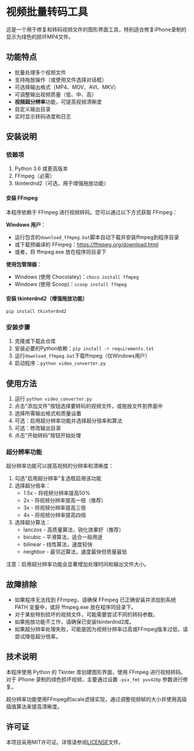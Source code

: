 # 视频批量转码工具

这是一个用于修复和转码视频文件的图形界面工具，特别适合修复iPhone录制的显示为绿色的损坏MP4文件。

## 功能特点

- 批量处理多个视频文件
- 支持拖放操作（或使用文件选择对话框）
- 可选择输出格式（MP4、MOV、AVI、MKV）
- 可调整输出视频质量（低、中、高）
- **视频超分辨率**功能，可提高视频清晰度
- 自定义输出目录
- 实时显示转码进度和日志

## 安装说明

### 依赖项

1. Python 3.6 或更高版本
2. FFmpeg（必需）
3. tkinterdnd2（可选，用于增强拖放功能）

#### 安装 FFmpeg

本程序依赖于 FFmpeg 进行视频转码。您可以通过以下方式获取 FFmpeg：

**Windows 用户**：
- 运行包含的`download_ffmpeg.bat`脚本自动下载并安装ffmpeg到程序目录
- 或下载预编译的 FFmpeg：https://ffmpeg.org/download.html
- 或者，将 ffmpeg.exe 放在程序同目录下

**使用包管理器**：
- Windows (使用 Chocolatey)：`choco install ffmpeg`
- Windows (使用 Scoop)：`scoop install ffmpeg`

#### 安装 tkinterdnd2（增强拖放功能）

```
pip install tkinterdnd2
```

### 安装步骤

1. 克隆或下载此仓库
2. 安装必要的Python依赖：`pip install -r requirements.txt`
3. 运行`download_ffmpeg.bat`下载ffmpeg（仅Windows用户）
4. 启动程序：`python video_converter.py`

## 使用方法

1. 运行 `python video_converter.py`
2. 点击"添加文件"按钮选择要转码的视频文件，或拖放文件到界面中
3. 选择所需输出格式和质量设置
4. 可选：启用超分辨率功能并选择超分倍率和算法
5. 可选：修改输出目录
6. 点击"开始转码"按钮开始处理

### 超分辨率功能

超分辨率功能可以提高视频的分辨率和清晰度：

1. 勾选"启用超分辨率"复选框启用该功能
2. 选择超分倍率：
   - 1.5x - 将视频分辨率提高50%
   - 2x - 将视频分辨率提高一倍（推荐）
   - 3x - 将视频分辨率提高三倍
   - 4x - 将视频分辨率提高四倍
3. 选择超分算法：
   - lanczos - 高质量算法，锐化效果好（推荐）
   - bicubic - 平滑算法，适合一般用途
   - bilinear - 线性算法，速度较快
   - neighbor - 最邻近算法，速度最快但质量最低

注意：启用超分辨率功能会显著增加处理时间和输出文件大小。

## 故障排除

- 如果程序无法找到 FFmpeg，请确保 FFmpeg 已正确安装并添加到系统 PATH 变量中，或将 ffmpeg.exe 放在程序同目录下。
- 对于某些特别损坏的视频文件，可能需要尝试不同的转码参数。
- 如果拖放功能不工作，请确保已安装tkinterdnd2库。
- 如果超分辨率处理失败，可能是因为视频分辨率过高或FFmpeg版本过低，请尝试降低超分倍率。

## 技术说明

本程序使用 Python 的 Tkinter 库创建图形界面，使用 FFmpeg 进行视频转码。对于 iPhone 录制的绿色损坏视频，主要通过设置 `-pix_fmt yuv420p` 参数进行修复。

超分辨率功能使用FFmpeg的scale滤镜实现，通过调整视频帧的大小并使用高级插值算法来提高清晰度。

## 许可证

本项目采用MIT许可证。详情请参阅[LICENSE](LICENSE)文件。 